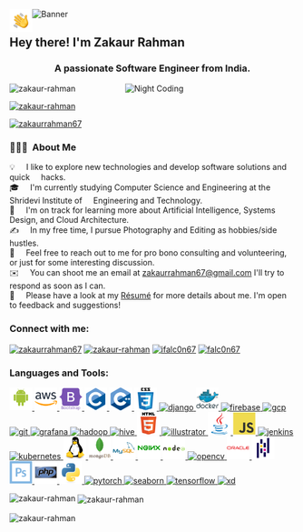 ![Banner](https://github.com/zakaur-rahman/zakaur-rahman/blob/master/assets/gitban.png)
<img alt="Night Coding" src="./assets/Hand%20Wave.gif" width='40' align="left"/><h2>Hey there! I'm Zakaur Rahman</h2>

<h3 align="center">A passionate Software Engineer from India.</h3>
<img align ="right" alt="Night Coding" width="300" src="https://raw.githubusercontent.com/zakaur-rahman/zakaur-rahman/master/assets/zakaur-rahman.gif" align="right"/>

<p align="left"> <img
        src="https://komarev.com/ghpvc/?username=zakaur-rahman&label=Profile%20views&color=0e75b6&style=flat"
        alt="zakaur-rahman" /> </p>

<p align="left"> <a href="https://github.com/ryo-ma/github-profile-trophy"><img
            src="https://github-profile-trophy.vercel.app/?username=zakaur-rahman"
            alt="zakaur-rahman" width="500" /></a> </p>

<p align="left"> <a href="https://twitter.com/zakaurrahman67" target="blank"><img
            src="https://img.shields.io/twitter/follow/zakaurrahman67?logo=twitter&style=for-the-badge"
            alt="zakaurrahman67" /></a> </p>

### 👨🏻‍💻 &nbsp;About Me

💡 &nbsp;&nbsp;&nbsp;&nbsp;I like to explore new technologies and develop software solutions and quick 
    &nbsp;&nbsp;&nbsp;&nbsp;hacks.\
🎓 &nbsp;&nbsp;&nbsp;&nbsp;I'm currently studying Computer Science and Engineering at the Shridevi Institute of 
    &nbsp;&nbsp;&nbsp;&nbsp;Engineering and Technology.\
🌱 &nbsp;&nbsp;&nbsp;&nbsp;I'm on track for learning more about Artificial Intelligence, Systems Design, and Cloud Architecture.\
✍️ &nbsp;&nbsp;&nbsp;&nbsp;In my free time, I pursue Photography and Editing as hobbies/side hustles.\
💬 &nbsp;&nbsp;&nbsp;&nbsp;Feel free to reach out to me for pro bono consulting and volunteering, or just for some interesting discussion.\
✉️ &nbsp;&nbsp;&nbsp;&nbsp;You can shoot me an email at zakaurrahman67@gmail.com I'll try to respond as soon as I can.\
📄 &nbsp;&nbsp;&nbsp;&nbsp;Please have a look at my [Résumé]() for more details about me. I'm open to feedback and suggestions!

<h3 align="left">Connect with me:</h3>
<p align="left">
    <a href="https://twitter.com/zakaurrahman67" target="blank"><img
            align="center"
            src="https://raw.githubusercontent.com/rahuldkjain/github-profile-readme-generator/master/src/images/icons/Social/twitter.svg"
            alt="zakaurrahman67" height="30" width="40" /></a>
    <a href="https://linkedin.com/in/zakaur-rahman" target="blank"><img
            align="center"
            src="https://raw.githubusercontent.com/rahuldkjain/github-profile-readme-generator/master/src/images/icons/Social/linked-in-alt.svg"
            alt="zakaur-rahman" height="30" width="40" /></a>
    <a href="https://fb.com/ifalc0n67" target="blank"><img align="center"
            src="https://raw.githubusercontent.com/rahuldkjain/github-profile-readme-generator/master/src/images/icons/Social/facebook.svg"
            alt="ifalc0n67" height="30" width="40" /></a>
    <a href="https://instagram.com/falc0n67" target="blank"><img align="center"
            src="https://raw.githubusercontent.com/rahuldkjain/github-profile-readme-generator/master/src/images/icons/Social/instagram.svg"
            alt="falc0n67" height="30" width="40" /></a>
</p>

<h3 align="left">Languages and Tools:</h3>
<p align="left"> <a href="https://developer.android.com" target="_blank"
        rel="noreferrer"> <img
            src="https://raw.githubusercontent.com/devicons/devicon/master/icons/android/android-original-wordmark.svg"
            alt="android" width="40" height="40"/> </a> <a
        href="https://aws.amazon.com" target="_blank" rel="noreferrer"> <img
            src="https://raw.githubusercontent.com/devicons/devicon/master/icons/amazonwebservices/amazonwebservices-original-wordmark.svg"
            alt="aws" width="40" height="40"/> </a> <a
        href="https://getbootstrap.com" target="_blank" rel="noreferrer"> <img
            src="https://raw.githubusercontent.com/devicons/devicon/master/icons/bootstrap/bootstrap-plain-wordmark.svg"
            alt="bootstrap" width="40" height="40"/> </a> <a
        href="https://www.cprogramming.com/" target="_blank" rel="noreferrer">
        <img
            src="https://raw.githubusercontent.com/devicons/devicon/master/icons/c/c-original.svg"
            alt="c" width="40" height="40"/> </a> <a
        href="https://www.w3schools.com/cpp/" target="_blank" rel="noreferrer">
        <img
            src="https://raw.githubusercontent.com/devicons/devicon/master/icons/cplusplus/cplusplus-original.svg"
            alt="cplusplus" width="40" height="40"/> </a> <a
        href="https://www.w3schools.com/css/" target="_blank" rel="noreferrer">
        <img
            src="https://raw.githubusercontent.com/devicons/devicon/master/icons/css3/css3-original-wordmark.svg"
            alt="css3" width="40" height="40"/> </a> <a
        href="https://www.djangoproject.com/" target="_blank" rel="noreferrer">
        <img src="https://cdn.worldvectorlogo.com/logos/django.svg" alt="django"
            width="40" height="40"/> </a> <a href="https://www.docker.com/"
        target="_blank" rel="noreferrer"> <img
            src="https://raw.githubusercontent.com/devicons/devicon/master/icons/docker/docker-original-wordmark.svg"
            alt="docker" width="40" height="40"/> </a> <a
        href="https://firebase.google.com/" target="_blank" rel="noreferrer">
        <img src="https://www.vectorlogo.zone/logos/firebase/firebase-icon.svg"
            alt="firebase" width="40" height="40"/> </a> <a
        href="https://cloud.google.com" target="_blank" rel="noreferrer"> <img
            src="https://www.vectorlogo.zone/logos/google_cloud/google_cloud-icon.svg"
            alt="gcp" width="40" height="40"/> </a> <a
        href="https://git-scm.com/" target="_blank" rel="noreferrer"> <img
            src="https://www.vectorlogo.zone/logos/git-scm/git-scm-icon.svg"
            alt="git" width="40" height="40"/> </a> <a
        href="https://grafana.com" target="_blank" rel="noreferrer"> <img
            src="https://www.vectorlogo.zone/logos/grafana/grafana-icon.svg"
            alt="grafana" width="40" height="40"/> </a> <a
        href="https://hadoop.apache.org/" target="_blank" rel="noreferrer"> <img
            src="https://www.vectorlogo.zone/logos/apache_hadoop/apache_hadoop-icon.svg"
            alt="hadoop" width="40" height="40"/> </a> <a
        href="https://hive.apache.org/" target="_blank" rel="noreferrer"> <img
            src="https://www.vectorlogo.zone/logos/apache_hive/apache_hive-icon.svg"
            alt="hive" width="40" height="40"/> </a> <a
        href="https://www.w3.org/html/" target="_blank" rel="noreferrer"> <img
            src="https://raw.githubusercontent.com/devicons/devicon/master/icons/html5/html5-original-wordmark.svg"
            alt="html5" width="40" height="40"/> </a> <a
        href="https://www.adobe.com/in/products/illustrator.html"
        target="_blank" rel="noreferrer"> <img
            src="https://www.vectorlogo.zone/logos/adobe_illustrator/adobe_illustrator-icon.svg"
            alt="illustrator" width="40" height="40"/> </a> <a
        href="https://www.java.com" target="_blank" rel="noreferrer"> <img
            src="https://raw.githubusercontent.com/devicons/devicon/master/icons/java/java-original.svg"
            alt="java" width="40" height="40"/> </a> <a
        href="https://developer.mozilla.org/en-US/docs/Web/JavaScript"
        target="_blank" rel="noreferrer"> <img
            src="https://raw.githubusercontent.com/devicons/devicon/master/icons/javascript/javascript-original.svg"
            alt="javascript" width="40" height="40"/> </a> <a
        href="https://www.jenkins.io" target="_blank" rel="noreferrer"> <img
            src="https://www.vectorlogo.zone/logos/jenkins/jenkins-icon.svg"
            alt="jenkins" width="40" height="40"/> </a> <a
        href="https://kubernetes.io" target="_blank" rel="noreferrer"> <img
            src="https://www.vectorlogo.zone/logos/kubernetes/kubernetes-icon.svg"
            alt="kubernetes" width="40" height="40"/> </a> <a
        href="https://www.linux.org/" target="_blank" rel="noreferrer"> <img
            src="https://raw.githubusercontent.com/devicons/devicon/master/icons/linux/linux-original.svg"
            alt="linux" width="40" height="40"/> </a> <a
        href="https://www.mongodb.com/" target="_blank" rel="noreferrer"> <img
            src="https://raw.githubusercontent.com/devicons/devicon/master/icons/mongodb/mongodb-original-wordmark.svg"
            alt="mongodb" width="40" height="40"/> </a> <a
        href="https://www.mysql.com/" target="_blank" rel="noreferrer"> <img
            src="https://raw.githubusercontent.com/devicons/devicon/master/icons/mysql/mysql-original-wordmark.svg"
            alt="mysql" width="40" height="40"/> </a> <a
        href="https://www.nginx.com" target="_blank" rel="noreferrer"> <img
            src="https://raw.githubusercontent.com/devicons/devicon/master/icons/nginx/nginx-original.svg"
            alt="nginx" width="40" height="40"/> </a> <a
        href="https://nodejs.org" target="_blank" rel="noreferrer"> <img
            src="https://raw.githubusercontent.com/devicons/devicon/master/icons/nodejs/nodejs-original-wordmark.svg"
            alt="nodejs" width="40" height="40"/> </a> <a
        href="https://opencv.org/" target="_blank" rel="noreferrer"> <img
            src="https://www.vectorlogo.zone/logos/opencv/opencv-icon.svg"
            alt="opencv" width="40" height="40"/> </a> <a
        href="https://www.oracle.com/" target="_blank" rel="noreferrer"> <img
            src="https://raw.githubusercontent.com/devicons/devicon/master/icons/oracle/oracle-original.svg"
            alt="oracle" width="40" height="40"/> </a> <a
        href="https://pandas.pydata.org/" target="_blank" rel="noreferrer"> <img
            src="https://raw.githubusercontent.com/devicons/devicon/2ae2a900d2f041da66e950e4d48052658d850630/icons/pandas/pandas-original.svg"
            alt="pandas" width="40" height="40"/> </a> <a
        href="https://www.photoshop.com/en" target="_blank" rel="noreferrer">
        <img
            src="https://raw.githubusercontent.com/devicons/devicon/master/icons/photoshop/photoshop-line.svg"
            alt="photoshop" width="40" height="40"/> </a> <a
        href="https://www.php.net" target="_blank" rel="noreferrer"> <img
            src="https://raw.githubusercontent.com/devicons/devicon/master/icons/php/php-original.svg"
            alt="php" width="40" height="40"/> </a> <a
        href="https://www.python.org" target="_blank" rel="noreferrer"> <img
            src="https://raw.githubusercontent.com/devicons/devicon/master/icons/python/python-original.svg"
            alt="python" width="40" height="40"/> </a> <a
        href="https://pytorch.org/" target="_blank" rel="noreferrer"> <img
            src="https://www.vectorlogo.zone/logos/pytorch/pytorch-icon.svg"
            alt="pytorch" width="40" height="40"/> </a> <a
        href="https://seaborn.pydata.org/" target="_blank" rel="noreferrer">
        <img src="https://seaborn.pydata.org/_images/logo-mark-lightbg.svg"
            alt="seaborn" width="40" height="40"/> </a> <a
        href="https://www.tensorflow.org" target="_blank" rel="noreferrer"> <img
            src="https://www.vectorlogo.zone/logos/tensorflow/tensorflow-icon.svg"
            alt="tensorflow" width="40" height="40"/> </a> <a
        href="https://www.adobe.com/products/xd.html" target="_blank"
        rel="noreferrer"> <img
            src="https://cdn.worldvectorlogo.com/logos/adobe-xd.svg" alt="xd"
            width="40" height="40"/> </a> </p>

<p><img align="left"
        src="https://github-readme-stats.vercel.app/api/top-langs?username=zakaur-rahman&show_icons=true&locale=en&layout=compact"
        alt="zakaur-rahman" /></p>

<p>&nbsp;<img align="center"
        src="https://github-readme-stats.vercel.app/api?username=zakaur-rahman&show_icons=true&locale=en"
        alt="zakaur-rahman" /></p>

<p><img align="center"
        src="https://github-readme-streak-stats.herokuapp.com/?user=zakaur-rahman&"
        alt="zakaur-rahman" /></p>
